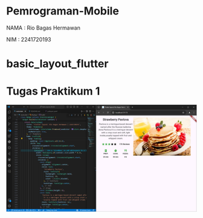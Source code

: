 # Pemrograman-Mobile

NAMA     : Rio Bagas Hermawan

NIM      : 2241720193

# basic_layout_flutter

# Tugas Praktikum 1

![Hasil Output Tugas Praktikum 1](images/Tugas_Praktikum_1.png)


